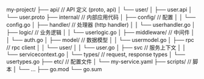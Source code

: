 my-project/
├── api/           // API 定义 (proto, api)
│   └── user/
│       ├── user.api
│       └── user.proto
├── internal/      // 内部应用代码
│   ├── config/    // 配置
│   │   └── config.go
│   ├── handler/   // 处理器 (http handler)
│   │   └── userhandler.go
│   ├── logic/     // 业务逻辑
│   │   └── userlogic.go
│   ├── middleware/ // 中间件
│   │   └── auth.go
│   ├── model/     // 数据模型
│   │   └── usermodel.go
│   ├── rpc        // rpc client
│   │   └── user/
│   │       └── user.go
│   ├── svc        // 服务上下文
│   │   └── servicecontext.go
│   └── types/     // request, response types
│       └── usertypes.go
├── etc/           // 配置文件
│   └── my-service.yaml
├── scripts/       // 脚本
│   └── ...
├── go.mod
└── go.sum